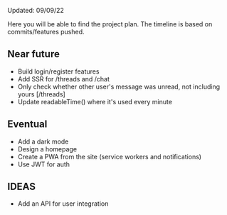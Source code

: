 Updated: 09/09/22

Here you will be able to find the project plan. The timeline is based on commits/features pushed.

## Near future

- Build login/register features
- Add SSR for /threads and /chat
- Only check whether other user's message was unread, not including yours [/threads]
- Update readableTime() where it's used every minute

## Eventual

- Add a dark mode
- Design a homepage
- Create a PWA from the site (service workers and notifications)
- Use JWT for auth

## IDEAS

- Add an API for user integration
